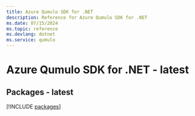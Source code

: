 ```yaml
---
title: Azure Qumulo SDK for .NET
description: Reference for Azure Qumulo SDK for .NET
ms.date: 07/15/2024
ms.topic: reference
ms.devlang: dotnet
ms.service: qumulo
---
```

# Azure Qumulo SDK for .NET - latest
## Packages - latest
[!INCLUDE [packages](qumulo-index.md)]